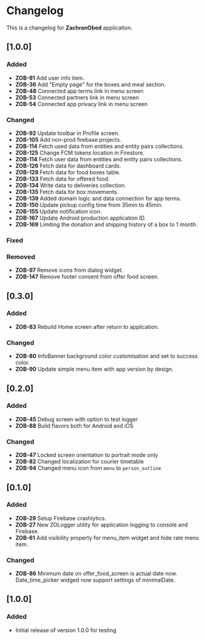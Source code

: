 # Changelog

This is a changelog for **ZachranObed** application.

## [1.0.0]
### Added
- **ZOB-91** Add user info item.
- **ZOB-36** Add "Empty page" for the boxes and meal section.
- **ZOB-48** Connected app terms link in menu screen
- **ZOB-53** Connected partners link in menu screen
- **ZOB-54** Connected app privacy link in menu screen

### Changed
- **ZOB-92** Update toolbar in Profile screen.
- **ZOB-105** Add non-prod firebase projects.
- **ZOB-114** Fetch used data from entities and entity pairs collections.
- **ZOB-125** Change FCM tokens location in Firestore.
- **ZOB-114** Fetch user data from entities and entity pairs collections.
- **ZOB-126** Fetch data for dashboard cards.
- **ZOB-129** Fetch data for food boxes table.
- **ZOB-133** Fetch data for offered food.
- **ZOB-134** Write data to deliveries collection.
- **ZOB-135** Fetch data for box movements.
- **ZOB-139** Added domain logic and data connection for app terms.
- **ZOB-150** Update pickup config time from 35min to 45min.
- **ZOB-155** Update notification icon.
- **ZOB-167** Update Android production application ID.
- **ZOB-169** Limiting the donation and shipping history of a box to 1 month.

### Fixed

### Removed
- **ZOB-97** Remove icons from dialog widget.
- **ZOB-147** Remove footer consent from offer food screen.

## [0.3.0]
### Added
- **ZOB-83** Rebuild Home screen after return to application.

### Changed
- **ZOB-80** InfoBanner background color customisation and set to success color.
- **ZOB-90** Update simple menu item with app version by design.

## [0.2.0]
### Added
- **ZOB-45** Debug screen with option to test logger
- **ZOB-88** Build flavors both for Android and iOS

### Changed
- **ZOB-47** Locked screen orientation to portrait mode only
- **ZOB-82** Changed localization for courier timetable
- **ZOB-94** Changed menu icon from `menu` to `person_outline`

## [0.1.0]
### Added
- **ZOB-29** Setup Firebase crashlytics.
- **ZOB-27** New ZOLogger utility for application logging to console and Firebase.
- **ZOB-61** Add visibility property for menu_item widget and hide rate menu item.

### Changed
- **ZOB-86** Minimum date on offer_food_screen is actual date now. Date_time_picker widged now support settings of minimalDate.

## [1.0.0]
### Added
- Initial release of version 1.0.0 for testing
